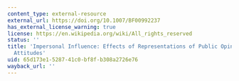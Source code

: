 ```yaml
---
content_type: external-resource
external_url: https://doi.org/10.1007/BF00992237
has_external_license_warning: true
license: https://en.wikipedia.org/wiki/All_rights_reserved
status: ''
title: 'Impersonal Influence: Effects of Representations of Public Opinion on Political
  Attitudes'
uid: 65d173e1-5287-41c0-bf8f-b308a2726e76
wayback_url: ''
---
```

